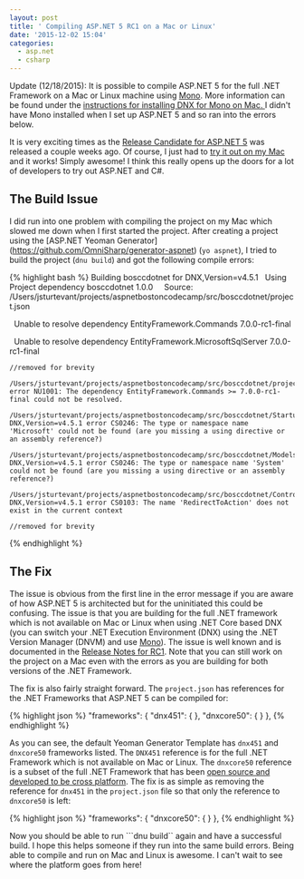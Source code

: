 ```yaml
---
layout: post
title: ' Compiling ASP.NET 5 RC1 on a Mac or Linux'
date: '2015-12-02 15:04'
categories:
  - asp.net
  - csharp
---
```

<p class="message">Update (12/18/2015):  It is possible to compile ASP.NET 5 for the full .NET Framework on a Mac or Linux machine using <a href="http://www.mono-project.com/">Mono</a>.  More information can be found under the <a href="https://docs.asp.net/en/latest/getting-started/installing-on-mac.html">instructions for installing DNX for Mono on Mac. </a>  I didn't have Mono installed when I set up ASP.NET 5 and so ran into the errors below.
</p>

It is very exciting times as the [Release Candidate for ASP.NET 5](https://get.asp.net/) was released a couple weeks ago.  Of course, I just had to [try it out on my Mac](https://docs.asp.net/en/latest/tutorials/your-first-mac-aspnet.html) and it works!  Simply awesome!  I think this really opens up the doors for a lot of developers to try out ASP.NET and C#.

## The Build Issue
I did run into one problem with compiling the project on my Mac which slowed me down when I first started the project.  After creating a project using the [ASP.NET Yeoman Generator] (https://github.com/OmniSharp/generator-aspnet) (```yo aspnet```), I tried to build the project (```dnu build```) and got the following compile errors:

{% highlight bash %}
Building bosccdotnet for DNX,Version=v4.5.1
  Using Project dependency bosccdotnet 1.0.0
    Source: /Users/jsturtevant/projects/aspnetbostoncodecamp/src/bosccdotnet/project.json

    Unable to resolve dependency EntityFramework.Commands 7.0.0-rc1-final

    Unable to resolve dependency EntityFramework.MicrosoftSqlServer 7.0.0-rc1-final

    //removed for brevity

    /Users/jsturtevant/projects/aspnetbostoncodecamp/src/bosccdotnet/project.json(9,33): error NU1001: The dependency EntityFramework.Commands >= 7.0.0-rc1-final could not be resolved.

    /Users/jsturtevant/projects/aspnetbostoncodecamp/src/bosccdotnet/Startup.cs(9,7): DNX,Version=v4.5.1 error CS0246: The type or namespace name 'Microsoft' could not be found (are you missing a using directive or an assembly reference?)

    /Users/jsturtevant/projects/aspnetbostoncodecamp/src/bosccdotnet/Models/ApplicationDbContext.cs(4,7): DNX,Version=v4.5.1 error CS0246: The type or namespace name 'System' could not be found (are you missing a using directive or an assembly reference?)

    /Users/jsturtevant/projects/aspnetbostoncodecamp/src/bosccdotnet/Controllers/AccountController.cs(461,24): DNX,Version=v4.5.1 error CS0103: The name 'RedirectToAction' does not exist in the current context

    //removed for brevity
{% endhighlight %}  

## The Fix
The issue is obvious from the first line in the error message if you are aware of how ASP.NET 5 is architected but for the uninitiated this could be confusing. The issue is that you are building for the full .NET framework which is not available on Mac or Linux when using .NET Core based DNX (you can switch your .NET Execution Environment (DNX) using the .NET Version Manager (DNVM) and use [Mono](http://www.mono-project.com/)).  The issue is well known and is documented in the [Release Notes for RC1](https://github.com/aspnet/home/releases/v1.0.0-rc1-final).  Note that you can still work on the project on a Mac even with the errors as you are building for both versions of the .NET Framework.

The fix is also fairly straight forward.  The ```project.json``` has references for the .NET Frameworks that ASP.NET 5 can be compiled for:

{% highlight json %}
 "frameworks": {
    "dnx451": { },
    "dnxcore50": { }
  },
{% endhighlight %}  

As you can see, the default Yeoman Generator Template has ```dnx451``` and ```dnxcore50``` frameworks listed.  The ```DNX451```  reference is for the full .NET Framework which is not available on Mac or Linux.  The ```dnxcore50``` reference is a subset of the full .NET Framework that has been [open source and developed to be cross platform](https://github.com/dotnet/corefx).  The fix is as simple as removing the reference for ```dnx451``` in the ```project.json``` file  so that only the reference to ```dnxcore50``` is left:

{% highlight json %}
 "frameworks": {
    "dnxcore50": { }
  },
{% endhighlight %}  

Now you should be able to run ```dnu build`` again and have a successful build.  I hope this helps someone if they run into the same build errors.  Being able to compile and run on Mac and Linux is awesome.  I can't wait to see where the platform goes from here!
